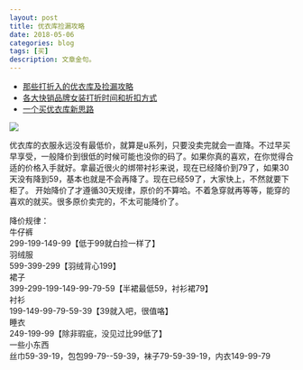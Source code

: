 ```yaml
---
layout: post
title: 优衣库捡漏攻略
date: 2018-05-06
categories: blog
tags: [买]
description: 文章金句。
---
```



- [那些打折入的优衣库及捡漏攻略](http://www.lukou.com/userfeed/13962194)
- [各大快销品牌女装打折时间和折扣方式](http://www.lukou.com/userfeed/9842091)
- [一个买优衣库新思路](http://www.lukou.com/userfeed/16344082)



![](http://img1.lukou.com/static/p/blog/medium/0012/23/85/14/12238514.jpg)

优衣库的衣服永远没有最低价，就算是u系列，只要没卖完就会一直降。不过早买早享受，一般降价到很低的时候可能也没你的码了。如果你真的喜欢，在你觉得合适的价格入手就好。拿最近很火的绑带衬衫来说，现在已经降价到79了，如果30天没有降到59，基本也就是不会再降了。现在已经59了，大家快上，不然就要下柜了。
开始降价了才遵循30天规律，原价的不算哈。不着急穿就再等等，能穿的喜欢的就买。很多原价卖完的，不太可能降价了。


降价规律：<br>
牛仔裤<br>
299-199-149-99【低于99就白捡一样了】<br>
羽绒服<br>
599-399-299【羽绒背心199】<br>
裙子<br>
399-299-199-149-99-79-59【半裙最低59，衬衫裙79】<br>
衬衫<br>
199-149-99-79-59-39【39就入吧，很值咯】<br>
睡衣<br>
249-199-99【除非瑕疵，没见过比99低了】<br>
一些小东西<br>
丝巾59-39-19，包包99-79--59-39，袜子79-59-39-19，内衣149-99-79

